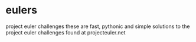 # eulers
project euler challenges
these are fast, pythonic and simple solutions to the project euler challenges found at projecteuler.net
